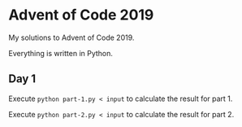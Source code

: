 # Advent of Code 2019

My solutions to Advent of Code 2019.

Everything is written in Python.

## Day 1

Execute `python part-1.py < input` to calculate the result for part 1.

Execute `python part-2.py < input` to calculate the result for part 2.
